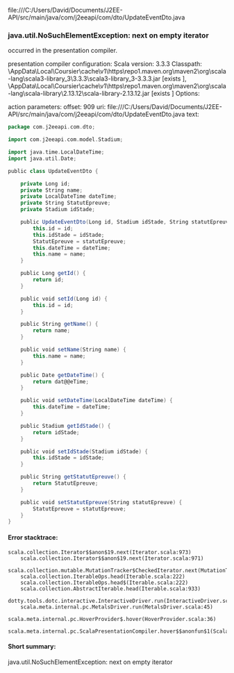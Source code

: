 file:///C:/Users/David/Documents/J2EE-API/src/main/java/com/j2eeapi/com/dto/UpdateEventDto.java
### java.util.NoSuchElementException: next on empty iterator

occurred in the presentation compiler.

presentation compiler configuration:
Scala version: 3.3.3
Classpath:
<HOME>\AppData\Local\Coursier\cache\v1\https\repo1.maven.org\maven2\org\scala-lang\scala3-library_3\3.3.3\scala3-library_3-3.3.3.jar [exists ], <HOME>\AppData\Local\Coursier\cache\v1\https\repo1.maven.org\maven2\org\scala-lang\scala-library\2.13.12\scala-library-2.13.12.jar [exists ]
Options:



action parameters:
offset: 909
uri: file:///C:/Users/David/Documents/J2EE-API/src/main/java/com/j2eeapi/com/dto/UpdateEventDto.java
text:
```scala
package com.j2eeapi.com.dto;

import com.j2eeapi.com.model.Stadium;

import java.time.LocalDateTime;
import java.util.Date;

public class UpdateEventDto {

    private Long id;
    private String name;
    private LocalDateTime dateTime;
    private String StatutEpreuve;
    private Stadium idStade;

    public UpdateEventDto(Long id, Stadium idStade, String statutEpreuve, LocalDateTime dateTime, String name) {
        this.id = id;
        this.idStade = idStade;
        StatutEpreuve = statutEpreuve;
        this.dateTime = dateTime;
        this.name = name;
    }

    public Long getId() {
        return id;
    }

    public void setId(Long id) {
        this.id = id;
    }

    public String getName() {
        return name;
    }

    public void setName(String name) {
        this.name = name;
    }

    public Date getDateTime() {
        return dat@@eTime;
    }

    public void setDateTime(LocalDateTime dateTime) {
        this.dateTime = dateTime;
    }

    public Stadium getIdStade() {
        return idStade;
    }

    public void setIdStade(Stadium idStade) {
        this.idStade = idStade;
    }

    public String getStatutEpreuve() {
        return StatutEpreuve;
    }

    public void setStatutEpreuve(String statutEpreuve) {
        StatutEpreuve = statutEpreuve;
    }
}

```



#### Error stacktrace:

```
scala.collection.Iterator$$anon$19.next(Iterator.scala:973)
	scala.collection.Iterator$$anon$19.next(Iterator.scala:971)
	scala.collection.mutable.MutationTracker$CheckedIterator.next(MutationTracker.scala:76)
	scala.collection.IterableOps.head(Iterable.scala:222)
	scala.collection.IterableOps.head$(Iterable.scala:222)
	scala.collection.AbstractIterable.head(Iterable.scala:933)
	dotty.tools.dotc.interactive.InteractiveDriver.run(InteractiveDriver.scala:168)
	scala.meta.internal.pc.MetalsDriver.run(MetalsDriver.scala:45)
	scala.meta.internal.pc.HoverProvider$.hover(HoverProvider.scala:36)
	scala.meta.internal.pc.ScalaPresentationCompiler.hover$$anonfun$1(ScalaPresentationCompiler.scala:366)
```
#### Short summary: 

java.util.NoSuchElementException: next on empty iterator